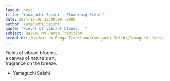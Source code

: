 ```yaml
---
layout: post
title: "Yamaguchi Seishi - Flowering Fields"
date: 2024-12-30 12:00:00 -0000
author: Yamaguchi Seishi
quote: "Fields of vibrant blooms,  "
subject: Haikai no Renga Tradition
permalink: /Haikai no Renga Tradition/Yamaguchi Seishi/Yamaguchi Seishi - Flowering Fields
---
```


Fields of vibrant blooms,  
a canvas of nature's art,  
fragrance on the breeze.

- Yamaguchi Seishi
